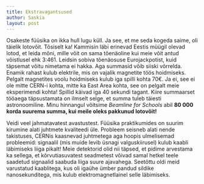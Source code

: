 ```yaml
---
title: Ekstravagantsused
author: Saskia
layout: post
---
```


Osakeste füüsika on ikka hull lugu küll. Ja see, et me seda kogeda saime, oli täielik lotovõit. Tõsiselt ka!
Kammisin läbi erinevad Eestis müügil olevad lotod, et leida mõni, mille võit on sama tõenäoline kui meie võit antud võistlusel ehk 3:461. Leidsin sobiva tõenäosuse Eurojackpotist, kuid täpsemat võitu nimetama ei hakka. 
Aga summasid võib siiski võrrelda.
Enamik rahast kulub elektrile, mis on vajalik magnetite töös hoidmiseks. Pelgalt magnetites voolu hoidmiseks kulub iga spilli kohta 70€. Ja ei, see ei ole mitte CERN-i kohta, mitte ka East Area kohta, see on pelgalt meie eksperimendi kohta! Spillid käivad iga 40 sekundi tagant. Kiire summaarset tööaega täpsustamata on ilmselt selge, et summa tuleb täiesti astronoomiline. 
Minu hinnangul võitsime *Beamline for Schools* abil **80 000 korda suurema summa, kui meile oleks pakkunud lotovõit!**

Veidi veel jahmatavatest avastustest. Füüsika praktikumides on suurim kirumine alati juhtmete kvaliteedi üle. Probleem seisneb alati nende takistuses, CERNis kaasnevad juhtmetega aga hoopis ulmelisemad probleemid: signaalil (mis muide levib üsnagi valguskiirusel) kulub kaabli läbimiseks liiga pikalt! Meie detektorid olid nii täpsed, et pidime arvestama ka sellega, et kõrvutiasuvatest seadmetest võivad samal hetkel teele saadetud signaalid saabuda liiga suure ajavahega. Seetõttu oldi meid varustatud kaablitega, kus oli igaühe ümber pandud sildike nanosekunditega, mis kulub elektromagnetlainel selle läbimiseks. 
